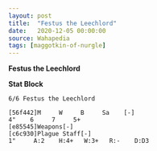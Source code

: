 ```yaml
---
layout: post
title:  "Festus the Leechlord"
date:   2020-12-05 00:00:00
source: Wahapedia
tags: [maggotkin-of-nurgle]
---
```


**Festus the Leechlord**

**Stat Block**
```
6/6 Festus the Leechlord
```

```
[56f442]M     W     B     Sa    [-]
4"    6     7     5+    
[e85545]Weapons[-]
[c6c930]Plague Staff[-]
1"     A:2    H:4+   W:3+   R:-    D:D3  
```
    